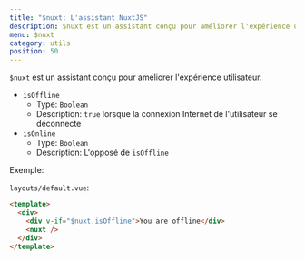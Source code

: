 ```yaml
---
title: "$nuxt: L'assistant NuxtJS"
description: $nuxt est un assistant conçu pour améliorer l'expérience utilisateur.
menu: $nuxt
category: utils
position: 50
---
```


`$nuxt` est un assistant conçu pour améliorer l'expérience utilisateur.

- `isOffline`
  - Type: `Boolean`
  - Description: `true` lorsque la connexion Internet de l'utilisateur se déconnecte
- `isOnline`
  - Type: `Boolean`
  - Description: L'opposé de `isOffline`

Exemple:

`layouts/default.vue`:

```html
<template>
  <div>
    <div v-if="$nuxt.isOffline">You are offline</div>
    <nuxt />
  </div>
</template>
```
